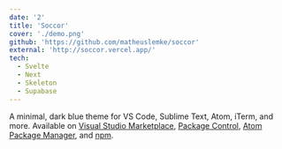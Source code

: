 ```yaml
---
date: '2'
title: 'Soccor'
cover: './demo.png'
github: 'https://github.com/matheuslemke/soccor'
external: 'http://soccor.vercel.app/'
tech:
  - Svelte
  - Next
  - Skeleton
  - Supabase
---
```


A minimal, dark blue theme for VS Code, Sublime Text, Atom, iTerm, and more. Available on [Visual Studio Marketplace](https://marketplace.visualstudio.com/items?itemName=brittanychiang.halcyon-vscode), [Package Control](https://packagecontrol.io/packages/Halcyon%20Theme), [Atom Package Manager](https://atom.io/themes/halcyon-syntax), and [npm](https://www.npmjs.com/package/hyper-halcyon-theme).
